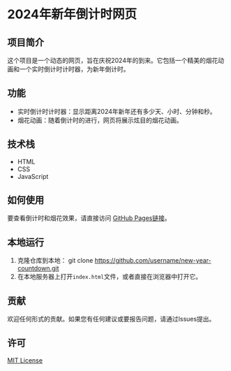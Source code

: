 # 2024年新年倒计时网页

## 项目简介
这个项目是一个动态的网页，旨在庆祝2024年的到来。它包括一个精美的烟花动画和一个实时倒计时计时器，为新年倒计时。

## 功能
- 实时倒计时计时器：显示距离2024年新年还有多少天、小时、分钟和秒。
- 烟花动画：随着倒计时的进行，网页将展示炫目的烟花动画。

## 技术栈
- HTML
- CSS
- JavaScript

## 如何使用
要查看倒计时和烟花效果，请直接访问 [GitHub Pages链接](https://username.github.io/new-year-countdown)。

## 本地运行
1. 克隆仓库到本地：
git clone https://github.com/username/new-year-countdown.git
2. 在本地服务器上打开`index.html`文件，或者直接在浏览器中打开它。

## 贡献
欢迎任何形式的贡献。如果您有任何建议或要报告问题，请通过Issues提出。

## 许可
[MIT License](LICENSE)
